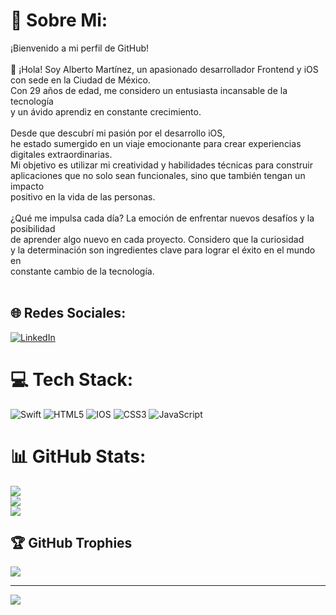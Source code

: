 # 💫 Sobre Mi:
¡Bienvenido a mi perfil de GitHub!<br><br>👋 ¡Hola! Soy Alberto Martínez, un apasionado desarrollador Frontend y iOS con sede en la Ciudad de México. <br>Con 29 años de edad, me considero un entusiasta incansable de la tecnología <br>y un ávido aprendiz en constante crecimiento.<br><br>Desde que descubrí mi pasión por el desarrollo iOS, <br>he estado sumergido en un viaje emocionante para crear experiencias <br>digitales extraordinarias. <br>Mi objetivo es utilizar mi creatividad y habilidades técnicas para construir <br>aplicaciones que no solo sean funcionales,  sino que también tengan un impacto <br>positivo en la vida de las personas.<br><br>¿Qué me impulsa cada día? La emoción de enfrentar nuevos desafíos y la posibilidad <br>de aprender algo nuevo en cada proyecto. Considero que la curiosidad <br>y la determinación son ingredientes clave para lograr el éxito en el mundo en <br>constante cambio de la tecnología.<br><br>


## 🌐 Redes Sociales:
[![LinkedIn](https://img.shields.io/badge/LinkedIn-%230077B5.svg?logo=linkedin&logoColor=white)](https://linkedin.com/in/albertomtzruiz) 

# 💻 Tech Stack:
![Swift](https://img.shields.io/badge/swift-F54A2A?style=for-the-badge&logo=swift&logoColor=white) ![HTML5](https://img.shields.io/badge/html5-%23E34F26.svg?style=for-the-badge&logo=html5&logoColor=white) ![IOS](https://img.shields.io/badge/IOS-%2320232a.svg?style=for-the-badge&logo=apple&logoColor=white) ![CSS3](https://img.shields.io/badge/css3-%231572B6.svg?style=for-the-badge&logo=css3&logoColor=white) ![JavaScript](https://img.shields.io/badge/javascript-%23323330.svg?style=for-the-badge&logo=javascript&logoColor=%23F7DF1E)

# 📊 GitHub Stats:
![](https://github-readme-stats.vercel.app/api?username=Jarl-Alberto1476&theme=blueberry&hide_border=false&include_all_commits=true&count_private=false)<br/>
![](https://github-readme-streak-stats.herokuapp.com/?user=Jarl-Alberto1476&theme=blueberry&hide_border=false)<br/>
![](https://github-readme-stats.vercel.app/api/top-langs/?username=Jarl-Alberto1476&theme=blueberry&hide_border=false&include_all_commits=true&count_private=false&layout=compact)

## 🏆 GitHub Trophies
![](https://github-profile-trophy.vercel.app/?username=Jarl-Alberto1476&theme=onedark&no-frame=false&no-bg=true&margin-w=4)

---
[![](https://visitcount.itsvg.in/api?id=Jarl-Alberto1476&icon=2&color=1)](https://visitcount.itsvg.in)

<!-- Proudly created with GPRM ( https://gprm.itsvg.in ) -->
